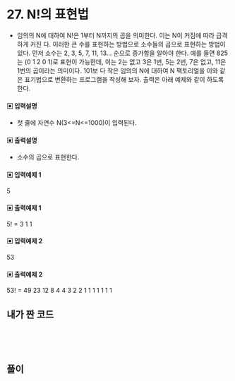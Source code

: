 # 27. N!의 표현법

* 임의의 N에 대하여 N!은 1부터 N까지의 곱을 의미한다. 이는 N이 커짐에 따라 급격하게 커진
  다. 이러한 큰 수를 표현하는 방법으로 소수들의 곱으로 표현하는 방법이 있다. 먼저 소수는 
  2, 3, 5, 7, 11, 13... 순으로 증가함을 알아야 한다. 예를 들면 825는 (0 1 2 0 1)로 표현이 
  가능한데, 이는 2는 없고 3은 1번, 5는 2번, 7은 없고, 11은 1번의 곱이라는 의미이다. 101보
  다 작은 임의의 N에 대하여 N 팩토리얼을 이와 같은 표기법으로 변환하는 프로그램을 작성해 
  보자. 출력은 아래 예제와 같이 하도록 한다.


#### ▣ 입력설명

* 첫 줄에 자연수 N(3<=N<=1000)이 입력된다.

#### ▣ 출력설명

* 소수의 곱으로 표현한다.



#### ▣ 입력예제 1

5


#### ▣ 출력예제 1

5! = 3 1 1

#### ▣ 입력예제 2 

53

#### ▣ 출력예제 2

53! = 49 23 12 8 4 4 3 2 2 1 1 1 1 1 1 1


## 내가 짠 코드

```c++

```

<br><br> 



## 풀이

```cpp

```

